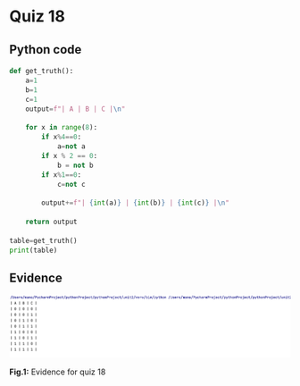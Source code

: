 # Quiz 18

## Python code
```.py
def get_truth():
    a=1
    b=1
    c=1
    output=f"| A | B | C |\n"

    for x in range(8):
        if x%4==0:
            a=not a
        if x % 2 == 0:
            b = not b
        if x%1==0:
            c=not c

        output+=f"| {int(a)} | {int(b)} | {int(c)} |\n"

    return output

table=get_truth()
print(table)
```

## Evidence

![](/Assets/evidence/quiz018evidence.png)

**Fig.1:** Evidence for quiz 18